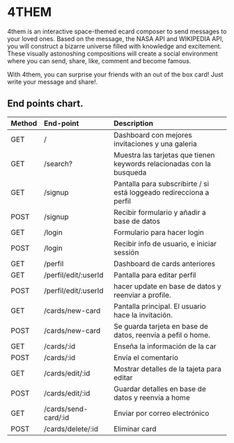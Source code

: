 # 4THEM

4them is an interactive space-themed ecard composer to send messages to your loved ones.
Based on the message, the NASA API and WIKIPEDIA API, you will construct a bizarre universe filled with knowledge and excitement. 
These visually astonoshing compositions will create a social environment where you can send, share, like, comment and become famous. 

With 4them, you can surprise your friends with an out of the box card! Just write your message and share!. 

## End points chart.

| Method        | End-point              | Description                                                         |
| :------------ |:-----------------------|:--------------------------------------------------------------------|
| GET           | /                      |Dashboard con mejores invitaciones y una galeria                     |
| GET           | /search?               |Muestra las tarjetas que tienen keywords relacionadas con la busqueda|
| GET           | /signup                |Pantalla para subscribirte / si está loggeado redirecciona a perfil  |
| POST          | /signup                |Recibir formulario y añadir a base de datos                          |
| GET           | /login                 |Formulario para hacer login                                          |
| POST          | /login                 |Recibir info de usuario, e iniciar sessión                           |
| GET           | /perfil                |Dashboard de cards anteriores                                        |
| GET           | /perfil/edit/:userId  |Pantalla para editar perfil                                          |
| POST          | /perfil/edit/:userId  |hacer update en base de datos y reenviar a profile.                  |
| GET           | /cards/new-card        |Pantalla principal. El usuario hace la invitación.                   |
| POST          | /cards/new-card        |Se guarda tarjeta en base de datos, reenvía a pefil o home.          |
| GET           | /cards/:id             |Enseña la información de la car                                      |
| POST          | /cards/:id             |Envía el comentario                                                  |
| GET           | /cards/edit/:id        |Mostrar detalles de la tajeta para editar                            |
| POST          | /cards/edit/:id        |Guardar detalles en base de datos y reenvía a home                   |
| GET           | /cards/send-card/:id   |Enviar por correo electrónico                                        |
| POST          | /cards/delete/:id      |Eliminar card                                                        |

